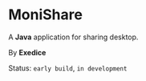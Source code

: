 # MoniShare
 
A **Java** application for sharing desktop.

By **Exedice**

Status: `early build`, `in development`